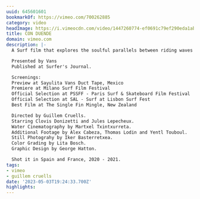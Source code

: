 ```yaml
---
uuid: 645601601
bookmarkOf: https://vimeo.com/700262885
category: video
headImage: https://i.vimeocdn.com/video/1447260774-ef0691c79ef290eda1ab2786cf5a25bbb1edc5bf9c7ae23dad0c43910aeca9af-d_295x166
title: CON DUENDE
domain: vimeo.com
description: |-
  A Surf film that explores the soulful parallels between riding waves and performing flamenco arts.

  Presented by Vans
  Published at Surfer's Journal.

  Screenings:
  Preview at Sayulita Vans Duct Tape, Mexico
  Premiere at Milano Surf Film Festival
  Official Selection at PSSFF - Paris Surf & Skateboard Film Festival
  Official Selection at SAL - Surf at Lisbon Surf Fest
  Best Film at The Single Fin Mingle, New Zealand

  Directed by Guillem Cruells.
  Starring Clovis Donizetti and Jules Lepecheux.
  Water Cinematography by Martxel Txintxurreta.
  Additional Footage by Alex Cabeza, Thomas Lodin and Yentl Touboul.
  Still Photograhy by Iker Basterretxea.
  Color Grading by Lita Bosch.
  Graphic Design by George Hatton.

  Shot it in Spain and France, 2020 - 2021.
tags:
- vimeo
- guillem cruells
date: '2023-05-03T19:24:33.700Z'
highlights: 
---
```



